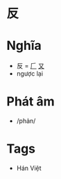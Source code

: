 # 反

# Nghĩa
* 反 = [𠂆](𠂆.md) [又](又.md)
* ngược lại

# Phát âm
* /phản/

# Tags
* Hán Việt

<script>window.HANZI_FIELD='反';</script>
